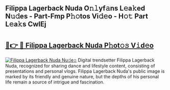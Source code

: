 ## Filippa Lagerback Nuda O𝚗𝚕yf𝚊ns L𝚎a𝚔ed N𝚞𝚍es - Part-Fmp P𝚑𝚘tos Vi𝚍𝚎o - H𝚘𝚝 Part L𝚎a𝚔s CwlEj

# <h2><a href="http://kfejsuo.oniu.top/?m=Filippa+Lagerback+Nuda">🔗👉 🔴 Filippa Lagerback Nuda P𝚑ot𝚘𝚜 V𝚒d𝚎o</a></h2>

[![Filippa Lagerback Nuda Nu𝚍e𝚜](https://i.imgur.com/0qMVB7G.gif)](http://kfejsuo.oniu.top/?m=Filippa+Lagerback+Nuda)
Digital trendsetter Filippa Lagerback Nuda, recognized for sharing dance and lifestyle content, consisting of presentations and personal vlogs. Filippa Lagerback Nuda's public image is marked by its friendly and genuine nature, but the depths of his personal life remain a source of intrigue and fascination.  
